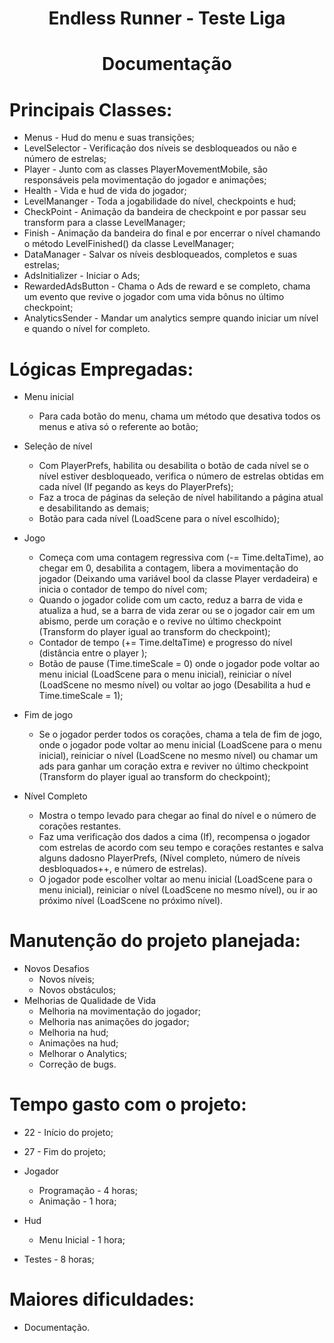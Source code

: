 <h1 align="center">Endless Runner - Teste Liga</h1>
<h1 align="center">Documentação</h1>

# Principais Classes:
- Menus - Hud do menu e suas transições;
- LevelSelector - Verificação dos níveis se desbloqueados ou não e número de estrelas;
- Player - Junto com as classes PlayerMovementMobile, são responsáveis pela movimentação do jogador e animações;
- Health - Vida e hud de vida do jogador;
- LevelMananger - Toda a jogabilidade do nível, checkpoints e hud;
- CheckPoint - Animação da bandeira de checkpoint e por passar seu transform para a classe LevelManager;
- Finish - Animação da bandeira do final e por encerrar o nível chamando o método LevelFinished() da classe LevelManager;
- DataManager - Salvar os níveis desbloqueados, completos e suas estrelas;
- AdsInitializer - Iniciar o Ads;
- RewardedAdsButton - Chama o Ads de reward e se completo, chama um evento que revive o jogador com uma vida bônus no último checkpoint;
- AnalyticsSender - Mandar um analytics sempre quando iniciar um nível e quando o nível for completo.

# Lógicas Empregadas:
- Menu inicial
  - Para cada botão do menu, chama um método que desativa todos os menus e ativa só o referente ao botão;

- Seleção de nível
  - Com PlayerPrefs, habilita ou desabilita o botão de cada nível se o nível estiver desbloqueado, verifica o número de estrelas obtidas em cada nível (If pegando as keys do PlayerPrefs);
  - Faz a troca de páginas da seleção de nível habilitando a página atual e desabilitando as demais;
  - Botão para cada nível (LoadScene para o nível escolhido);

- Jogo
  - Começa com uma contagem regressiva com (-= Time.deltaTime), ao chegar em 0, desabilita a contagem, libera a movimentação do jogador (Deixando uma variável bool da classe Player verdadeira) e inicia o contador de tempo do nível com;
  - Quando o jogador colide com um cacto, reduz a barra de vida e atualiza a hud, se a barra de vida zerar ou se o jogador cair em um abismo, perde um coração e o revive no último checkpoint (Transform do player igual ao transform do checkpoint);
  - Contador de tempo (+= Time.deltaTime) e progresso do nível (distância entre o player );
  - Botão de pause (Time.timeScale = 0) onde o jogador pode voltar ao menu inicial (LoadScene para o menu inicial), reiniciar o nível (LoadScene no mesmo nível) ou voltar ao jogo (Desabilita a hud e Time.timeScale = 1); 

- Fim de jogo
  - Se o jogador perder todos os corações, chama a tela de fim de jogo, onde o jogador pode voltar ao menu inicial (LoadScene para o menu inicial), reiniciar o nível (LoadScene no mesmo nível) ou chamar um ads para ganhar um coração extra e reviver no último checkpoint (Transform do player igual ao transform do checkpoint);

- Nível Completo
  - Mostra o tempo levado para chegar ao final do nível e o número de corações restantes.
  - Faz uma verificação dos dados a cima (If), recompensa o jogador com estrelas de acordo com seu tempo e corações restantes e salva alguns dadosno PlayerPrefs, (Nível completo, número de níveis desbloquados++, e número de estrelas).
  - O jogador pode escolher voltar ao menu inicial (LoadScene para o menu inicial), reiniciar o nível (LoadScene no mesmo nível), ou ir ao próximo nível (LoadScene no próximo nível).

# Manutenção do projeto planejada:
- Novos Desafios
  - Novos níveis;
  - Novos obstáculos;
- Melhorias de Qualidade de Vida
  - Melhoria na movimentação do jogador;
  - Melhoria nas animações do jogador;
  - Melhoria na hud;
  - Animações na hud;
  - Melhorar o Analytics;
  - Correção de bugs.

# Tempo gasto com o projeto:
- 22 - Início do projeto;
- 27 - Fim do projeto;

- Jogador
  - Programação - 4 horas;
  - Animação - 1 hora;
- Hud
  - Menu Inicial - 1 hora;
- Testes - 8 horas;

# Maiores dificuldades:
- Documentação.
